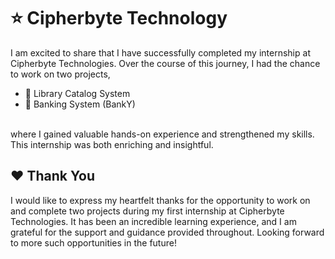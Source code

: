 # ⭐ Cipherbyte Technology

I am excited to share that I have successfully completed my internship at Cipherbyte Technologies. Over the course of this journey, I had the chance to work on two projects,
</BR>
- 📖 Library Catalog System
- 🏦 Banking System (BankY)
</BR>
where I gained valuable hands-on experience and strengthened my skills. This internship was both enriching and insightful.

## ❤️ Thank You
I would like to express my heartfelt thanks for the opportunity to work on and complete two projects during my first internship at Cipherbyte Technologies. It has been an incredible learning experience, and I am grateful for the support and guidance provided throughout. Looking forward to more such opportunities in the future!
